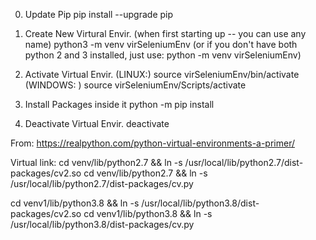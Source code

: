 0) Update Pip
pip install --upgrade pip


1) Create New Virtural Envir. (when first starting up -- you can use any name)
python3 -m venv virSeleniumEnv
(or if you don't have both python 2 and 3 installed, just use: python -m venv virSeleniumEnv)


2) Activate Virtual Envir. 
(LINUX:) source virSeleniumEnv/bin/activate
(WINDOWS: ) source virSeleniumEnv/Scripts/activate

3) Install Packages inside it 
python -m pip install <package-name>


4) Deactivate Virtual Envir.
deactivate



From:
https://realpython.com/python-virtual-environments-a-primer/



Virtual link:
cd venv/lib/python2.7 && ln -s /usr/local/lib/python2.7/dist-packages/cv2.so
cd venv/lib/python2.7 && ln -s /usr/local/lib/python2.7/dist-packages/cv.py

cd venv1/lib/python3.8 && ln -s /usr/local/lib/python3.8/dist-packages/cv2.so
cd venv1/lib/python3.8 && ln -s /usr/local/lib/python3.8/dist-packages/cv.py